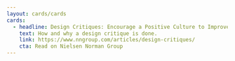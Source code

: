 ```yaml
---
layout: cards/cards
cards:
  - headline: Design Critiques: Encourage a Positive Culture to Improve Products
    text: How and why a design critique is done.
    link: https://www.nngroup.com/articles/design-critiques/
    cta: Read on Nielsen Norman Group
---
```

